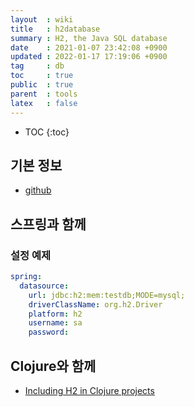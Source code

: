 ```yaml
---
layout  : wiki
title   : h2database
summary : H2, the Java SQL database
date    : 2021-01-07 23:42:08 +0900
updated : 2022-01-17 17:19:06 +0900
tag     : db
toc     : true
public  : true
parent  : tools
latex   : false
---
```

* TOC
{:toc}

## 기본 정보

- [github]( https://github.com/h2database/h2database )

## 스프링과 함께

### 설정 예제

```yml
spring:
  datasource:
    url: jdbc:h2:mem:testdb;MODE=mysql;
    driverClassName: org.h2.Driver
    platform: h2
    username: sa
    password:
```

## Clojure와 함께

- [Including H2 in Clojure projects]( https://practical.li/clojure-webapps/relational-databases-and-sql/h2-database/ )


